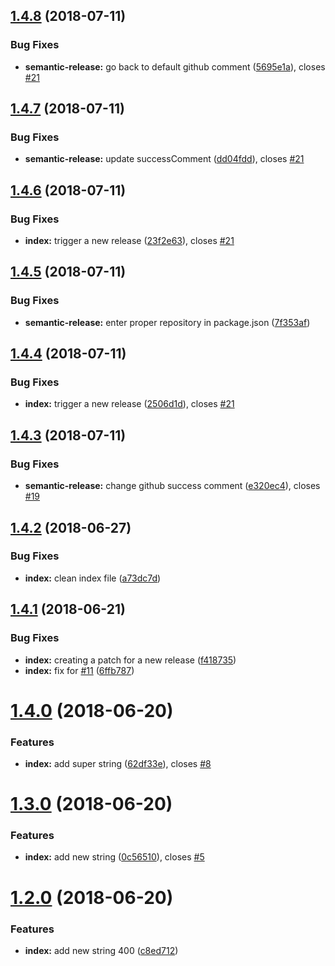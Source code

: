 ## [1.4.8](https://github.com/frontity/contribute/compare/v1.4.7...v1.4.8) (2018-07-11)


### Bug Fixes

* **semantic-release:** go back to default github comment ([5695e1a](https://github.com/frontity/contribute/commit/5695e1a)), closes [#21](https://github.com/frontity/contribute/issues/21)

## [1.4.7](https://github.com/frontity/contribute/compare/v1.4.6...v1.4.7) (2018-07-11)


### Bug Fixes

* **semantic-release:** update successComment ([dd04fdd](https://github.com/frontity/contribute/commit/dd04fdd)), closes [#21](https://github.com/frontity/contribute/issues/21)

## [1.4.6](https://github.com/frontity/contribute/compare/v1.4.5...v1.4.6) (2018-07-11)


### Bug Fixes

* **index:** trigger a new release ([23f2e63](https://github.com/frontity/contribute/commit/23f2e63)), closes [#21](https://github.com/frontity/contribute/issues/21)

## [1.4.5](https://github.com/frontity/contribute/compare/v1.4.4...v1.4.5) (2018-07-11)


### Bug Fixes

* **semantic-release:** enter proper repository in package.json ([7f353af](https://github.com/frontity/contribute/commit/7f353af))

## [1.4.4](https://github.com/frontity/ci/compare/v1.4.3...v1.4.4) (2018-07-11)


### Bug Fixes

* **index:** trigger a new release ([2506d1d](https://github.com/frontity/ci/commit/2506d1d)), closes [#21](https://github.com/frontity/ci/issues/21)

## [1.4.3](https://github.com/frontity/ci/compare/v1.4.2...v1.4.3) (2018-07-11)


### Bug Fixes

* **semantic-release:** change github success comment ([e320ec4](https://github.com/frontity/ci/commit/e320ec4)), closes [#19](https://github.com/frontity/ci/issues/19)

## [1.4.2](https://github.com/frontity/ci/compare/v1.4.1...v1.4.2) (2018-06-27)


### Bug Fixes

* **index:** clean index file ([a73dc7d](https://github.com/frontity/ci/commit/a73dc7d))

## [1.4.1](https://github.com/frontity/ci/compare/v1.4.0...v1.4.1) (2018-06-21)


### Bug Fixes

* **index:** creating a patch for a new release ([f418735](https://github.com/frontity/ci/commit/f418735))
* **index:** fix for [#11](https://github.com/frontity/ci/issues/11) ([6ffb787](https://github.com/frontity/ci/commit/6ffb787))

# [1.4.0](https://github.com/frontity/ci/compare/v1.3.0...v1.4.0) (2018-06-20)


### Features

* **index:** add super string ([62df33e](https://github.com/frontity/ci/commit/62df33e)), closes [#8](https://github.com/frontity/ci/issues/8)

# [1.3.0](https://github.com/frontity/ci/compare/v1.2.0...v1.3.0) (2018-06-20)


### Features

* **index:** add new string ([0c56510](https://github.com/frontity/ci/commit/0c56510)), closes [#5](https://github.com/frontity/ci/issues/5)

# [1.2.0](https://github.com/frontity/ci/compare/v1.1.0...v1.2.0) (2018-06-20)


### Features

* **index:** add new string 400 ([c8ed712](https://github.com/frontity/ci/commit/c8ed712))
